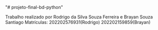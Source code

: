 "# projeto-final-bd-python" 

Trabalho realizado por Rodrigo da Silva Souza Ferreira e Brayan Souza Santiago
Matrículas: 202202576931(Rodrigo) 202202159859(Brayan)
